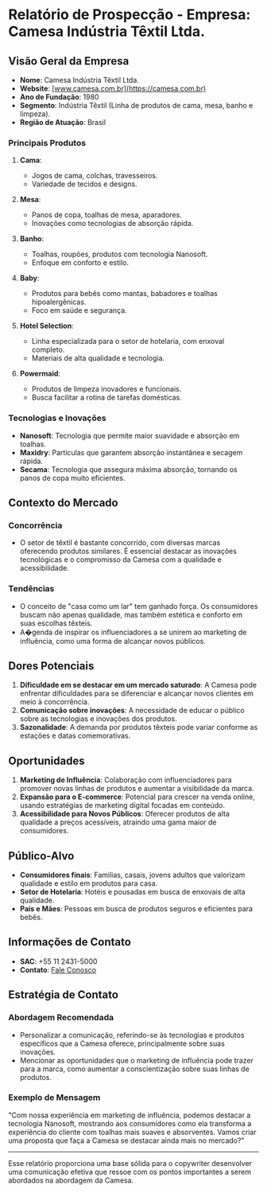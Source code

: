 # Relatório de Prospecção - Empresa: Camesa Indústria Têxtil Ltda.

## Visão Geral da Empresa
- **Nome**: Camesa Indústria Têxtil Ltda.
- **Website**: [www.camesa.com.br](https://camesa.com.br)
- **Ano de Fundação**: 1980
- **Segmento**: Indústria Têxtil (Linha de produtos de cama, mesa, banho e limpeza).
- **Região de Atuação**: Brasil

### Principais Produtos
1. **Cama**:
   - Jogos de cama, colchas, travesseiros.
   - Variedade de tecidos e designs.

2. **Mesa**:
   - Panos de copa, toalhas de mesa, aparadores.
   - Inovações como tecnologias de absorção rápida.

3. **Banho**:
   - Toalhas, roupões, produtos com tecnologia Nanosoft.
   - Enfoque em conforto e estilo.

4. **Baby**:
   - Produtos para bebês como mantas, babadores e toalhas hipoalergênicas.
   - Foco em saúde e segurança.

5. **Hotel Selection**:
   - Linha especializada para o setor de hotelaria, com enxoval completo.
   - Materiais de alta qualidade e tecnologia.

6. **Powermaid**:
   - Produtos de limpeza inovadores e funcionais.
   - Busca facilitar a rotina de tarefas domésticas.

### Tecnologias e Inovações
- **Nanosoft**: Tecnologia que permite maior suavidade e absorção em toalhas.
- **Maxidry**: Partículas que garantem absorção instantânea e secagem rápida.
- **Secama**: Tecnologia que assegura máxima absorção, tornando os panos de copa muito eficientes.

## Contexto do Mercado
### Concorrência
- O setor de têxtil é bastante concorrido, com diversas marcas oferecendo produtos similares. É essencial destacar as inovações tecnológicas e o compromisso da Camesa com a qualidade e acessibilidade. 

### Tendências
- O conceito de "casa como um lar" tem ganhado força. Os consumidores buscam não apenas qualidade, mas também estética e conforto em suas escolhas têxteis.
- A�genda de inspirar os influenciadores a se unirem ao marketing de influência, como uma forma de alcançar novos públicos.

## Dores Potenciais
1. **Dificuldade em se destacar em um mercado saturado**: A Camesa pode enfrentar dificuldades para se diferenciar e alcançar novos clientes em meio à concorrência.
2. **Comunicação sobre inovações**: A necessidade de educar o público sobre as tecnologias e inovações dos produtos.
3. **Sazonalidade**: A demanda por produtos têxteis pode variar conforme as estações e datas comemorativas. 

## Oportunidades
1. **Marketing de Influência**: Colaboração com influenciadores para promover novas linhas de produtos e aumentar a visibilidade da marca.
2. **Expansão para o E-commerce**: Potencial para crescer na venda online, usando estratégias de marketing digital focadas em conteúdo.
3. **Acessibilidade para Novos Públicos**: Oferecer produtos de alta qualidade a preços acessíveis, atraindo uma gama maior de consumidores.

## Público-Alvo
- **Consumidores finais**: Familias, casais, jovens adultos que valorizam qualidade e estilo em produtos para casa.
- **Setor de Hotelaria**: Hotéis e pousadas em busca de enxovais de alta qualidade.
- **Pais e Mães**: Pessoas em busca de produtos seguros e eficientes para bebês.

## Informações de Contato
- **SAC**: +55 11 2431-5000
- **Contato**: [Fale Conosco](https://camesa.com.br/contato-2/)

## Estratégia de Contato
### Abordagem Recomendada
- Personalizar a comunicação, referindo-se às tecnologias e produtos específicos que a Camesa oferece, principalmente sobre suas inovações.
- Mencionar as oportunidades que o marketing de influência pode trazer para a marca, como aumentar a conscientização sobre suas linhas de produtos.

### Exemplo de Mensagem
"Com nossa experiência em marketing de influência, podemos destacar a tecnologia Nanosoft, mostrando aos consumidores como ela transforma a experiência do cliente com toalhas mais suaves e absorventes. Vamos criar uma proposta que faça a Camesa se destacar ainda mais no mercado?"

---

Esse relatório proporciona uma base sólida para o copywriter desenvolver uma comunicação efetiva que ressoe com os pontos importantes a serem abordados na abordagem da Camesa.